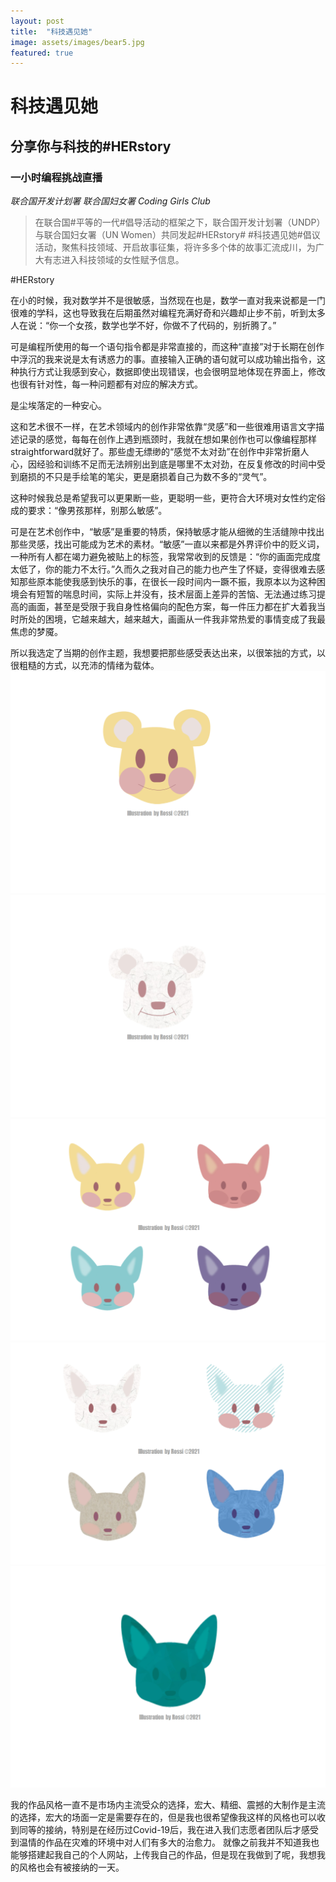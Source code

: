 ```yaml
---
layout: post
title:  "科技遇见她"
image: assets/images/bear5.jpg
featured: true
---
```



# 科技遇见她

## 分享你与科技的#HERstory

### 一小时编程挑战直播

_联合国开发计划署_
_联合国妇女署_
_Coding Girls Club_

> 在联合国#平等的一代#倡导活动的框架之下，联合国开发计划署（UNDP）与联合国妇女署（UN Women）共同发起#HERstory# #科技遇见她#倡议活动，聚焦科技领域、开启故事征集，将许多多个体的故事汇流成川，为广大有志进入科技领域的女性赋予信息。  



#HERstory

在小的时候，我对数学并不是很敏感，当然现在也是，数学一直对我来说都是一门很难的学科，这也导致我在后期虽然对编程充满好奇和兴趣却止步不前，听到太多人在说：“你一个女孩，数学也学不好，你做不了代码的，别折腾了。”

可是编程所使用的每一个语句指令都是非常直接的，而这种“直接”对于长期在创作中浮沉的我来说是太有诱惑力的事。直接输入正确的语句就可以成功输出指令，这种执行方式让我感到安心，数据即使出现错误，也会很明显地体现在界面上，修改也很有针对性，每一种问题都有对应的解决方式。

是尘埃落定的一种安心。

这和艺术很不一样，在艺术领域内的创作非常依靠“灵感”和一些很难用语言文字描述记录的感觉，每每在创作上遇到瓶颈时，我就在想如果创作也可以像编程那样straightforward就好了。那些虚无缥缈的“感觉不太对劲”在创作中非常折磨人心，因经验和训练不足而无法辨别出到底是哪里不太对劲，在反复修改的时间中受到磨损的不只是手绘笔的笔尖，更是磨损着自己为数不多的“灵气”。

这种时候我总是希望我可以更果断一些，更聪明一些，更符合大环境对女性约定俗成的要求：“像男孩那样，别那么敏感”。

可是在艺术创作中，“敏感”是重要的特质，保持敏感才能从细微的生活缝隙中找出那些灵感，找出可能成为艺术的素材。“敏感”一直以来都是外界评价中的贬义词，一种所有人都在竭力避免被贴上的标签，我常常收到的反馈是：“你的画面完成度太低了，你的能力不太行。”久而久之我对自己的能力也产生了怀疑，变得很难去感知那些原本能使我感到快乐的事，在很长一段时间内一蹶不振，我原本以为这种困境会有短暂的喘息时间，实际上并没有，技术层面上差异的苦恼、无法通过练习提高的画面，甚至是受限于我自身性格偏向的配色方案，每一件压力都在扩大着我当时所处的困境，它越来越大，越来越大，画画从一件我非常热爱的事情变成了我最焦虑的梦魇。

所以我选定了当期的创作主题，我想要把那些感受表达出来，以很笨拙的方式，以很粗糙的方式，以充沛的情绪为载体。
![002](../assets/images/bear.jpg)
![002](../assets/images/bear2.jpg)
![002](../assets/images/bear3.jpg)
![002](../assets/images/bear4.jpg)
![002](../assets/images/bear5.jpg)

我的作品风格一直不是市场内主流受众的选择，宏大、精细、震撼的大制作是主流的选择，宏大的场面一定是需要存在的，但是我也很希望像我这样的风格也可以收到同等的接纳，特别是在经历过Covid-19后，我在进入我们志愿者团队后才感受到温情的作品在灾难的环境中对人们有多大的治愈力。
就像之前我并不知道我也能够搭建起我自己的个人网站，上传我自己的作品，但是现在我做到了呢，我想我的风格也会有被接纳的一天。
